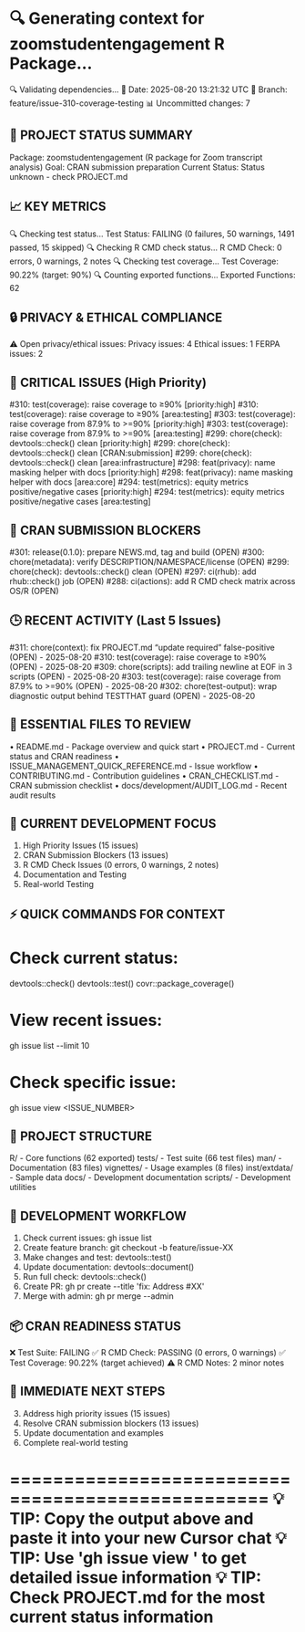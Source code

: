 🔍 Generating context for zoomstudentengagement R Package...
==================================================
🔍 Validating dependencies...
📅 Date: 2025-08-20 13:21:32 UTC
🌿 Branch: feature/issue-310-coverage-testing
📊 Uncommitted changes: 7

🎯 PROJECT STATUS SUMMARY
------------------------
Package: zoomstudentengagement (R package for Zoom transcript analysis)
Goal: CRAN submission preparation
Current Status: Status unknown - check PROJECT.md

📈 KEY METRICS
-------------
🔍 Checking test status...
Test Status: FAILING (0 failures, 50 warnings, 1491 passed, 15 skipped)
🔍 Checking R CMD check status...
R CMD Check: 0 errors, 0 warnings, 2 notes
🔍 Checking test coverage...
Test Coverage: 90.22% (target: 90%)
🔍 Counting exported functions...
Exported Functions: 62

🔒 PRIVACY & ETHICAL COMPLIANCE
-----------------------------
⚠️  Open privacy/ethical issues:
   Privacy issues: 4
   Ethical issues: 1
   FERPA issues: 2

🚨 CRITICAL ISSUES (High Priority)
--------------------------------
#310: test(coverage): raise coverage to ≥90% [priority:high]
#310: test(coverage): raise coverage to ≥90% [area:testing]
#303: test(coverage): raise coverage from 87.9% to >=90% [priority:high]
#303: test(coverage): raise coverage from 87.9% to >=90% [area:testing]
#299: chore(check): devtools::check() clean [priority:high]
#299: chore(check): devtools::check() clean [CRAN:submission]
#299: chore(check): devtools::check() clean [area:infrastructure]
#298: feat(privacy): name masking helper with docs [priority:high]
#298: feat(privacy): name masking helper with docs [area:core]
#294: test(metrics): equity metrics positive/negative cases [priority:high]
#294: test(metrics): equity metrics positive/negative cases [area:testing]

🎯 CRAN SUBMISSION BLOCKERS
--------------------------
#301: release(0.1.0): prepare NEWS.md, tag and build (OPEN)
#300: chore(metadata): verify DESCRIPTION/NAMESPACE/license (OPEN)
#299: chore(check): devtools::check() clean (OPEN)
#297: ci(rhub): add rhub::check() job (OPEN)
#288: ci(actions): add R CMD check matrix across OS/R (OPEN)

🕒 RECENT ACTIVITY (Last 5 Issues)
--------------------------------
#311: chore(context): fix PROJECT.md “update required” false-positive (OPEN) - 2025-08-20
#310: test(coverage): raise coverage to ≥90% (OPEN) - 2025-08-20
#309: chore(scripts): add trailing newline at EOF in 3 scripts (OPEN) - 2025-08-20
#303: test(coverage): raise coverage from 87.9% to >=90% (OPEN) - 2025-08-20
#302: chore(test-output): wrap diagnostic output behind TESTTHAT guard (OPEN) - 2025-08-20

📁 ESSENTIAL FILES TO REVIEW
---------------------------
• README.md - Package overview and quick start
• PROJECT.md - Current status and CRAN readiness
• ISSUE_MANAGEMENT_QUICK_REFERENCE.md - Issue workflow
• CONTRIBUTING.md - Contribution guidelines
• CRAN_CHECKLIST.md - CRAN submission checklist
• docs/development/AUDIT_LOG.md - Recent audit results

🎯 CURRENT DEVELOPMENT FOCUS
---------------------------
1. High Priority Issues (15 issues)
2. CRAN Submission Blockers (13 issues)
4. R CMD Check Issues (0 errors, 0 warnings, 2 notes)
5. Documentation and Testing
6. Real-world Testing

⚡ QUICK COMMANDS FOR CONTEXT
---------------------------
# Check current status:
devtools::check()
devtools::test()
covr::package_coverage()

# View recent issues:
gh issue list --limit 10

# Check specific issue:
gh issue view <ISSUE_NUMBER>

📂 PROJECT STRUCTURE
-------------------
R/ - Core functions (62 exported)
tests/ - Test suite (66 test files)
man/ - Documentation (83 files)
vignettes/ - Usage examples (8 files)
inst/extdata/ - Sample data
docs/ - Development documentation
scripts/ - Development utilities

🔄 DEVELOPMENT WORKFLOW
---------------------
1. Check current issues: gh issue list
2. Create feature branch: git checkout -b feature/issue-XX
3. Make changes and test: devtools::test()
4. Update documentation: devtools::document()
5. Run full check: devtools::check()
6. Create PR: gh pr create --title 'fix: Address #XX'
7. Merge with admin: gh pr merge --admin

📦 CRAN READINESS STATUS
----------------------
❌ Test Suite: FAILING
✅ R CMD Check: PASSING (0 errors, 0 warnings)
✅ Test Coverage: 90.22% (target achieved)
⚠️  R CMD Notes: 2 minor notes

🎯 IMMEDIATE NEXT STEPS
---------------------
3. Address high priority issues (15 issues)
4. Resolve CRAN submission blockers (13 issues)
5. Update documentation and examples
6. Complete real-world testing

==================================================
💡 TIP: Copy the output above and paste it into your new Cursor chat
💡 TIP: Use 'gh issue view <NUMBER>' to get detailed issue information
💡 TIP: Check PROJECT.md for the most current status information
==================================================
